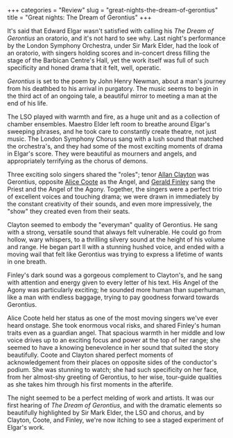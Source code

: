 +++
categories = "Review"
slug = "great-nights-the-dream-of-gerontius"
title = "Great nights: The Dream of Gerontius"
+++

It's said that Edward Elgar wasn't satisfied with calling his *The Dream of Gerontius* an oratorio, and it's not hard to see why. Last night's performance by the London Symphony Orchestra, under Sir Mark Elder, had the look of an oratorio, with singers holding scores and in-concert dress filling the stage of the Barbican Centre's Hall, yet the work itself was full of such specificity and honed drama that it felt, well, operatic.

*Gerontius* is set to the poem by John Henry Newman, about a man's journey from his deathbed to his arrival in purgatory. The music seems to begin in the third act of an ongoing tale, a beautiful mirror to meeting a man at the end of his life. 

The LSO played with warmth and fire, as a huge unit and as a collection of chamber ensembles. Maestro Elder left room to breathe around Elgar's sweeping phrases, and he took care to constantly create theatre, not just music. The London Symphony Chorus sang with a lush sound that matched the orchestra's, and they had some of the most exciting moments of drama in Elgar's score. They were beautiful as mourners and angels, and appropriately terrifying as the chorus of demons. 

Three exciting solo singers shared the "roles"; tenor [Allan Clayton](/scene/people/allan-clayton/) was Gerontius, opposite [Alice Coote](/talking-with-singers-alice-coote/) as the Angel, and [Gerald Finley](/scene/people/gerald-finley/) sang the Priest and the Angel of the Agony. Together, the singers were a perfect trio of excellent voices and touching drama; we were drawn in immediately by the constant creativity of their sounds, and even more impressively, the "show" they created even from their seats.

Clayton seemed to embody the "everyman" quality of Gerontius. He sang with a strong, versatile sound that always felt vulnerable. He could go from hollow, wary whispers, to a thrilling silvery sound at the height of his volume and range. He began part II with a stunning hushed voice, and ended with a moving wail that felt like Gerontius was trying to express a lifetime of wants in one breath.

Finley's dark sound was a gorgeous complement to Clayton's, and he sang with attention and energy given to every letter of his text. His Angel of the Agony was particularly exciting; he sounded more human than superhuman, like a man with endless baggage, trying to pay goodness forward towards Gerontius. 

Alice Coote held her status as one of the most moving singers we've ever heard onstage. She took enormous vocal risks, and shared Finley's human traits even as a guardian angel. That spacious warmth in her middle and low voice drives up to an exciting focus and power at the top of her range; she seemed to have a knowing benevolence in her sound that suited the story beautifully. Coote and Clayton shared perfect moments of acknowledgement from their places on opposite sides of the conductor's podium. She was stunning to watch; she had such specificity on her face, from her almost-shy greeting of Gerontius, to her wise, tour-guide qualities as she takes him through his first moments in the afterlife.

The night seemed to be a perfect melding of work and artists. It was our first hearing of *The Dream of Gerontius*, and with the dramatic elements so beautifully highlighted by Sir Mark Elder, the LSO and chorus, and by Clayton, Coote, and Finley, we're now itching to see a staged experiment of Elgar's work.
